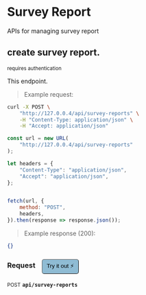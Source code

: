 # Survey Report   

APIs for managing  survey report

## create survey report.

<small class="badge badge-darkred">requires authentication</small>

This endpoint.

> Example request:

```bash
curl -X POST \
    "http://127.0.0.4/api/survey-reports" \
    -H "Content-Type: application/json" \
    -H "Accept: application/json"
```

```javascript
const url = new URL(
    "http://127.0.0.4/api/survey-reports"
);

let headers = {
    "Content-Type": "application/json",
    "Accept": "application/json",
};


fetch(url, {
    method: "POST",
    headers,
}).then(response => response.json());
```


> Example response (200):

```json
{}
```
<div id="execution-results-POSTapi-survey-reports" hidden>
    <blockquote>Received response<span id="execution-response-status-POSTapi-survey-reports"></span>:</blockquote>
    <pre class="json"><code id="execution-response-content-POSTapi-survey-reports"></code></pre>
</div>
<div id="execution-error-POSTapi-survey-reports" hidden>
    <blockquote>Request failed with error:</blockquote>
    <pre><code id="execution-error-message-POSTapi-survey-reports"></code></pre>
</div>
<form id="form-POSTapi-survey-reports" data-method="POST" data-path="api/survey-reports" data-authed="1" data-hasfiles="0" data-headers='{"Content-Type":"application\/json","Accept":"application\/json"}' onsubmit="event.preventDefault(); executeTryOut('POSTapi-survey-reports', this);">
<h3>
    Request&nbsp;&nbsp;&nbsp;
        <button type="button" style="background-color: #8fbcd4; padding: 5px 10px; border-radius: 5px; border-width: thin;" id="btn-tryout-POSTapi-survey-reports" onclick="tryItOut('POSTapi-survey-reports');">Try it out ⚡</button>
    <button type="button" style="background-color: #c97a7e; padding: 5px 10px; border-radius: 5px; border-width: thin;" id="btn-canceltryout-POSTapi-survey-reports" onclick="cancelTryOut('POSTapi-survey-reports');" hidden>Cancel</button>&nbsp;&nbsp;
    <button type="submit" style="background-color: #6ac174; padding: 5px 10px; border-radius: 5px; border-width: thin;" id="btn-executetryout-POSTapi-survey-reports" hidden>Send Request 💥</button>
    </h3>
<p>
<small class="badge badge-black">POST</small>
 <b><code>api/survey-reports</code></b>
</p>
<p>
<label id="auth-POSTapi-survey-reports" hidden>Authorization header: <b><code>Bearer </code></b><input type="text" name="Authorization" data-prefix="Bearer " data-endpoint="POSTapi-survey-reports" data-component="header"></label>
</p>
</form>



